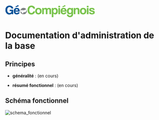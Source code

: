 ![picto](/doc/img/Logo_web-GeoCompiegnois.png)

# Documentation d'administration de la base #

## Principes
  * **généralité** :
(en cours)
 
 * **résumé fonctionnel** :
(en cours)

## Schéma fonctionnel

![schema_fonctionnel](img/schema_fonctionnel_amt_fon_eco.png)
